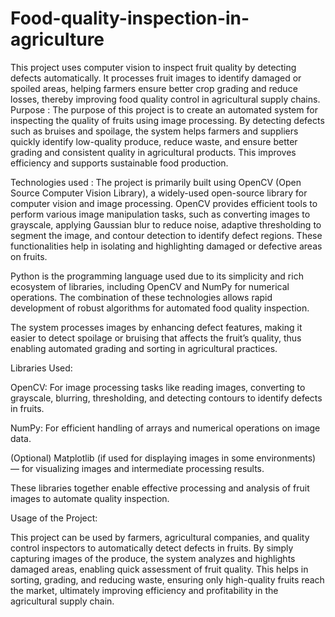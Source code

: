 # Food-quality-inspection-in-agriculture
This project uses computer vision to inspect fruit quality by detecting defects automatically. It processes fruit images to identify damaged or spoiled areas, helping farmers ensure better crop grading and reduce losses, thereby improving food quality control in agricultural supply chains.
Purpose :
The purpose of this project is to create an automated system for inspecting the quality of fruits using image processing. By detecting defects such as bruises and spoilage, the system helps farmers and suppliers quickly identify low-quality produce, reduce waste, and ensure better grading and consistent quality in agricultural products. This improves efficiency and supports sustainable food production.

Technologies used :
The project is primarily built using OpenCV (Open Source Computer Vision Library), a widely-used open-source library for computer vision and image processing. OpenCV provides efficient tools to perform various image manipulation tasks, such as converting images to grayscale, applying Gaussian blur to reduce noise, adaptive thresholding to segment the image, and contour detection to identify defect regions. These functionalities help in isolating and highlighting damaged or defective areas on fruits.

Python is the programming language used due to its simplicity and rich ecosystem of libraries, including OpenCV and NumPy for numerical operations. The combination of these technologies allows rapid development of robust algorithms for automated food quality inspection.

The system processes images by enhancing defect features, making it easier to detect spoilage or bruising that affects the fruit’s quality, thus enabling automated grading and sorting in agricultural practices.

Libraries Used:

OpenCV: For image processing tasks like reading images, converting to grayscale, blurring, thresholding, and detecting contours to identify defects in fruits.

NumPy: For efficient handling of arrays and numerical operations on image data.

(Optional) Matplotlib (if used for displaying images in some environments) — for visualizing images and intermediate processing results.

These libraries together enable effective processing and analysis of fruit images to automate quality inspection.

Usage of the Project:

This project can be used by farmers, agricultural companies, and quality control inspectors to automatically detect defects in fruits. By simply capturing images of the produce, the system analyzes and highlights damaged areas, enabling quick assessment of fruit quality. This helps in sorting, grading, and reducing waste, ensuring only high-quality fruits reach the market, ultimately improving efficiency and profitability in the agricultural supply chain.
